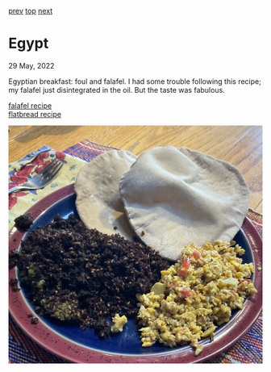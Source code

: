 [prev](ecuador.md)
[top](../index.md)
[next](el_salvador.md)
# Egypt
29 May, 2022


Egyptian breakfast: foul and falafel. I had some trouble following
this recipe; my falafel just disintegrated in the oil. But the taste
was fabulous.


[falafel recipe](https://foodblend.wordpress.com/2012/05/29/fava-beans-and-falafel-%D9%81%D9%88%D9%84-%D9%88-%D8%B7%D8%B9%D9%85%D9%8A%D8%A9/)<br>
[flatbread recipe](https://www.saveur.com/aish-baladi-recipe/)

![breakfast](images/egypt.jpeg)
